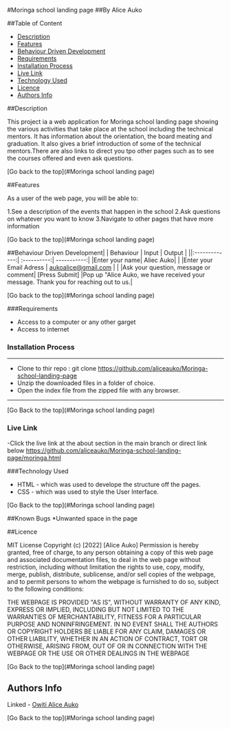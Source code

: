 #Moringa school landing page
##By Alice Auko

##Table of Content

 - [Description](#description)
 - [Features](#features)
 - [Behaviour Driven Development](#Behaviour-Driven-Development)
 - [Requirements](#requirements)
 - [Installation Process](#installation-Process)
 - [Live Link](#Live-Link)
 - [Technology  Used](#technology-Used)
 - [Licence](#licence)
 - [Authors Info](#Authors-Info)

 ##Description

 <p> This project ia a web application for Moringa school landing page showing the various activities that take place at the school including the technical mentors. It has information about the orientation, the board meating and graduation. It also gives a brief introduction of some of the technical mentors.There are also links to direct you tpo other pages such as to see the courses offered and even ask questions.</p>


 [Go back to the top](#Moringa school landing page)

 ##Features

 As a user of the web page, you will be able to:

 1.See a description of the events that happen in the school
 2.Ask questions on whatever you want to know
 3.Navigate to other pages that have more information


 [Go back to the top](#Moringa school landing page)

##Behaviour Driven Development|
| Behaviour      | Input        | Output       |
||:-------------:| :----------:| -----------:|
|Enter your name| Aliec Auko|                   |
|Enter your Email Adress |
aukoalice@gmail.com |  |
|Ask your question, message or comment|
[Press Submit] |Pop up "Alice Auko, we have received your message. Thank you for reaching out to us.|


 [Go back to the top](#Moringa school landing page)

 ###Requirements
 * Access to  a computer or any other garget
 * Access to internet
 ### Installation Process
 ****
* Clone to thir repo : git clone https://github.com/aliceauko/Moringa-school-landing-page
* Unzip the downloaded files in a folder of choice.
* Open the index file from the zipped file with any browser.
 ****


 [Go Back to the top](#Moringa school landing page)

### Live Link
-Click the live link at the about section in the main branch or direct link below
https://github.com/aliceauko/Moringa-school-landing-page/moringa.html


###Technology Used
* HTML - which was used to develope the structure off the pages.
* CSS - which was used to style the User Interface.


[Go Back to the top](#Moringa school landing page)

##Known Bugs
*Unwanted space in the page

##Licence

MIT License
Copyright (c) [2022] [Alice Auko]
Permission is hereby granted, free of charge, to any person obtaining a copy
of this web page and associated documentation files, to deal
in the web page without restriction, including without limitation the rights
to use, copy, modify, merge, publish, distribute, sublicense, and/or sell
copies of the webpage, and to permit persons to whom the webpage is
furnished to do so, subject to the following conditions:


THE WEBPAGE IS PROVIDED "AS IS", WITHOUT WARRANTY OF ANY KIND, EXPRESS OR
IMPLIED, INCLUDING BUT NOT LIMITED TO THE WARRANTIES OF MERCHANTABILITY,
FITNESS FOR A PARTICULAR PURPOSE AND NONINFRINGEMENT. IN NO EVENT SHALL THE
AUTHORS OR COPYRIGHT HOLDERS BE LIABLE FOR ANY CLAIM, DAMAGES OR OTHER
LIABILITY, WHETHER IN AN ACTION OF CONTRACT, TORT OR OTHERWISE, ARISING FROM,
OUT OF OR IN CONNECTION WITH THE WEBPAGE OR THE USE OR OTHER DEALINGS IN THE
WEBPAGE

[Go Back to the top](#Moringa school landing page)

## Authors Info

Linked - [Owiti Alice Auko](https://www.linkedin.com/in/owiti-alice-auko-580b2818a)

[Go Back to the top](#Moringa school landing page)
















 


